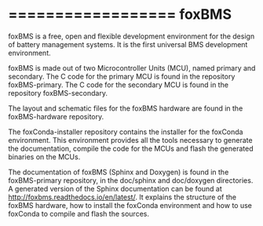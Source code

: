 ==================
foxBMS
==================

foxBMS is a free, open and flexible development environment for the design of battery management systems. It is the first universal BMS development environment.

foxBMS is made out of two Microcontroller Units (MCU), named primary and secondary. The C code for the primary MCU is found in the repository foxBMS-primary. The C code for the secondary MCU is found in the repository foxBMS-secondary.

The layout and schematic files for the foxBMS hardware are found in the foxBMS-hardware repository.

The foxConda-installer repository contains the installer for the foxConda environment. This environment provides all the tools necessary to generate the documentation, compile the code for the MCUs and flash the generated binaries on the MCUs.

The documentation of foxBMS (Sphinx and Doxygen) is found in the foxBMS-primary repository, in the doc/sphinx and doc/doxygen directories. A generated version of the Sphinx documentation can be found at http://foxbms.readthedocs.io/en/latest/. It explains the structure of the foxBMS hardware, how to install the foxConda environment and how to use foxConda to compile and flash the sources.
